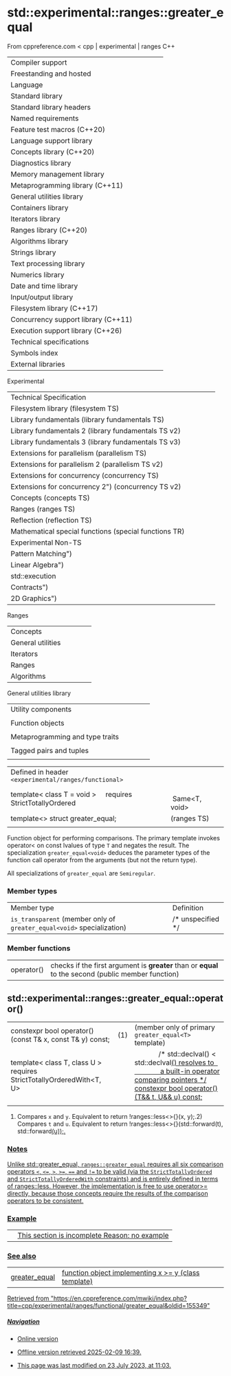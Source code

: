 # std::experimental::ranges::greater_equal

From cppreference.com
< cpp‎ | experimental‎ | ranges
C++

|  |  |  |  |  |
| --- | --- | --- | --- | --- |
| Compiler support | | | | |
| Freestanding and hosted | | | | |
| Language | | | | |
| Standard library | | | | |
| Standard library headers | | | | |
| Named requirements | | | | |
| Feature test macros (C++20) | | | | |
| Language support library | | | | |
| Concepts library (C++20) | | | | |
| Diagnostics library | | | | |
| Memory management library | | | | |
| Metaprogramming library (C++11) | | | | |
| General utilities library | | | | |
| Containers library | | | | |
| Iterators library | | | | |
| Ranges library (C++20) | | | | |
| Algorithms library | | | | |
| Strings library | | | | |
| Text processing library | | | | |
| Numerics library | | | | |
| Date and time library | | | | |
| Input/output library | | | | |
| Filesystem library (C++17) | | | | |
| Concurrency support library (C++11) | | | | |
| Execution support library (C++26) | | | | |
| Technical specifications | | | | |
| Symbols index | | | | |
| External libraries | | | | |

Experimental

|  |  |  |  |  |
| --- | --- | --- | --- | --- |
| Technical Specification | | | | |
| Filesystem library (filesystem TS) | | | | |
| Library fundamentals (library fundamentals TS) | | | | |
| Library fundamentals 2 (library fundamentals TS v2) | | | | |
| Library fundamentals 3 (library fundamentals TS v3) | | | | |
| Extensions for parallelism (parallelism TS) | | | | |
| Extensions for parallelism 2 (parallelism TS v2) | | | | |
| Extensions for concurrency (concurrency TS) | | | | |
| Extensions for concurrency 2") (concurrency TS v2) | | | | |
| Concepts (concepts TS) | | | | |
| Ranges (ranges TS) | | | | |
| Reflection (reflection TS) | | | | |
| Mathematical special functions (special functions TR) | | | | |
| Experimental Non-TS | | | | |
| Pattern Matching") | | | | |
| Linear Algebra") | | | | |
| std::execution | | | | |
| Contracts") | | | | |
| 2D Graphics") | | | | |

Ranges

|  |  |  |  |  |
| --- | --- | --- | --- | --- |
| Concepts | | | | |
| General utilities | | | | |
| Iterators | | | | |
| Ranges | | | | |
| Algorithms | | | | |

General utilities library

|  |  |  |  |  |
| --- | --- | --- | --- | --- |
| Utility components | | | | |
| |  |  |  |  |  | | --- | --- | --- | --- | --- | | swap | | | | | | |  |  |  |  |  | | --- | --- | --- | --- | --- | | exchange | | | | | |
| Function objects | | | | |
| |  |  |  |  |  | | --- | --- | --- | --- | --- | | invoke | | | | | | identity | | | | | | |  |  |  |  |  | | --- | --- | --- | --- | --- | | equal_to | | | | | | not_equal_to | | | | | | |  |  |  |  |  | | --- | --- | --- | --- | --- | | greater | | | | | | less | | | | | | |  |  |  |  |  | | --- | --- | --- | --- | --- | | ****greater_equal**** | | | | | | less_equal | | | | | |
| Metaprogramming and type traits | | | | |
| |  |  |  |  |  | | --- | --- | --- | --- | --- | | is_swappable_withis_swappable | | | | | | |  |  |  |  |  | | --- | --- | --- | --- | --- | | is_nothrow_swappable_withis_nothrow_swappable | | | | | | |  |  |  |  |  | | --- | --- | --- | --- | --- | | common_reference | | | | | | common_type | | | | | |
| Tagged pairs and tuples | | | | |
| |  |  |  |  |  | | --- | --- | --- | --- | --- | | TagSpecifier | | | | | | TaggedType | | | | | |  | | | | | | |  |  |  |  |  | | --- | --- | --- | --- | --- | | tagged | | | | | | tag specifiers | | | | | |  | | | | | | |  |  |  |  |  | | --- | --- | --- | --- | --- | | tagged_pair | | | | | | make_tagged_pair | | | | | |  | | | | | | |  |  |  |  |  | | --- | --- | --- | --- | --- | | tagged_tuple | | | | | | make_tagged_tuple | | | | | |  | | | | | |

|  |  |  |
| --- | --- | --- |
| Defined in header `<experimental/ranges/functional>` |  |  |
| template< class T = void >      requires StrictTotallyOrdered<T> ||               Same<T, void> ||               /\* < on two const T lvalues invokes a built-in operator comparing pointers \*/ struct greater_equal; |  | (ranges TS) |
| template<>  struct greater_equal<void>; |  | (ranges TS) |
|  |  |  |

Function object for performing comparisons. The primary template invokes operator< on const lvalues of type `T` and negates the result. The specialization `greater_equal<void>` deduces the parameter types of the function call operator from the arguments (but not the return type).

All specializations of `greater_equal` are `Semiregular`.

### Member types

|  |  |
| --- | --- |
| Member type | Definition |
| `is_transparent` (member only of `greater_equal<void>` specialization) | /\* unspecified \*/ |

### Member functions

|  |  |
| --- | --- |
| operator() | checks if the first argument is **greater** than or **equal** to the second   (public member function) |

## std::experimental::ranges::greater_equal::operator()

|  |  |  |
| --- | --- | --- |
| constexpr bool operator()(const T& x, const T& y) const; | (1) | (member only of primary `greater_equal<T>` template) |
| template< class T, class U >      requires StrictTotallyOrderedWith<T, U> ||               /\* std::declval<T>() < std::declval<U>() resolves to                  a built-in operator comparing pointers \*/ constexpr bool operator()(T&& t, U&& u) const; | (2) | (member only of `greater_equal<void>` specialization) |
|  |  |  |

1) Compares `x` and `y`. Equivalent to return !ranges::less<>{}(x, y);.2) Compares `t` and `u`. Equivalent to return !ranges::less<>{}(std::forward<T>(t), std::forward<U>(u));.

### Notes

Unlike std::greater_equal, `ranges::greater_equal` requires all six comparison operators `<`, `<=`, `>`, `>=`, `==` and `!=` to be valid (via the `StrictTotallyOrdered` and `StrictTotallyOrderedWith` constraints) and is entirely defined in terms of ranges::less. However, the implementation is free to use operator>= directly, because those concepts require the results of the comparison operators to be consistent.

### Example

|  |  |
| --- | --- |
|  | This section is incomplete Reason: no example |

### See also

|  |  |
| --- | --- |
| greater_equal | function object implementing x >= y   (class template) |

Retrieved from "<https://en.cppreference.com/mwiki/index.php?title=cpp/experimental/ranges/functional/greater_equal&oldid=155349>"

##### Navigation

- Online version
- Offline version retrieved 2025-02-09 16:39.

- This page was last modified on 23 July 2023, at 11:03.